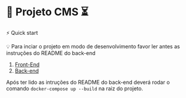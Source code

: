 # 📑 Projeto CMS ⏳

⚡️ Quick start

💡 Para inciar o projeto em modo de desenvolvimento favor ler antes as instruções do README do back-end

1. [Front-End](./front-end/README.md)
1. [Back-end](./back-end/README.md)

Após ter lido as intruções do README do back-end deverá rodar o comando `docker-compose up --build` na raiz do projeto.

